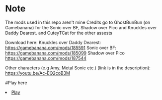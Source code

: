 # Note
The mods used in this repo aren't mine
Credits go to GhostBunBun (on Gamebanana) for the Sonic over BF, Shadow over Pico and Knuckles over Daddy Dearest.
and CuteyTCat for the other assests

Download here:
Knuckles over Daddy Dearest:
https://gamebanana.com/mods/185591
Sonic over BF:
https://gamebanana.com/mods/185099
Shadow over Pico
https://gamebanana.com/mods/187544

Other characters (e.g Amy, Metal Sonic etc.) (link is in the description):
https://youtu.be/Ac-EQ2coB3M


#Play here
<li><a href="/week7"<p style="color:black">Play</a></li>
